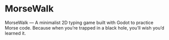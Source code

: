 # MorseWalk
MorseWalk — A minimalist 2D typing game built with Godot to practice Morse code. Because when you’re trapped in a black hole, you’ll wish you’d learned it.
